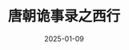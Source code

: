 ---
layout: movie-review
title: 唐朝诡事录之西行
description: >
  所谓的“双男主”剧果然臭气熏天。漫漫 40 集可算是看完了，作为悬疑剧用来下饭还是挺有意思的。
category: 剧集
img: assets/img/movie/2025/唐朝诡事录之西行.webp
star: 2
date: 2025-01-09
---
